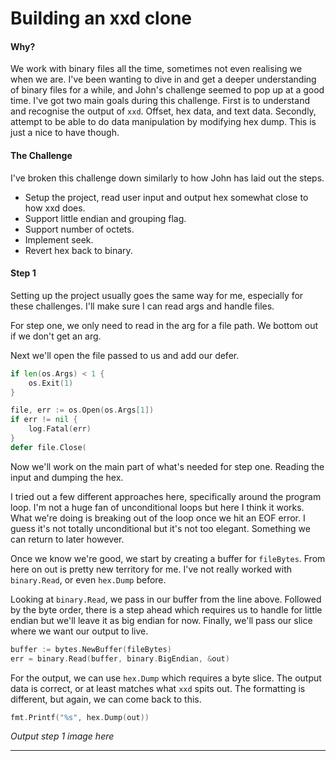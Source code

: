 # Building an xxd clone

#### Why?
We work with binary files all the time, sometimes not even realising we when we are. I've been wanting to dive in and get a deeper understanding of binary files for a while, and John's challenge seemed to pop up at a good time. I've got two main goals during this challenge. First is to understand and recognise the output of `xxd`. Offset, hex data, and text data. Secondly, attempt to be able to do data manipulation by modifying hex dump. This is just a nice to have though.
#### The Challenge
I've broken this challenge down similarly to how John has laid out the steps.
- Setup the project, read user input and output hex somewhat close to how xxd does.
- Support little endian and grouping flag.
- Support number of octets.
- Implement seek.
- Revert hex back to binary.

#### Step 1
Setting up the project usually goes the same way for me, especially for these challenges. I'll make sure I can read args and handle files.

For step one, we only need to read in the arg for a file path. We bottom out if we don't get an arg.

Next we'll open the file passed to us and add our defer.

```Go
if len(os.Args) < 1 {
	os.Exit(1)
}

file, err := os.Open(os.Args[1])
if err != nil {
	log.Fatal(err)
}
defer file.Close(
```

Now we'll work on the main part of what's needed for step one. Reading the input and dumping the hex.

I tried out a few different approaches here, specifically around the program loop. I'm not a huge fan of unconditional loops but here I think it works. What we're doing is breaking out of the loop once we hit an EOF error. I guess it's not totally unconditional but it's not too elegant. Something we can return to later however.

Once we know we're good, we start by creating a buffer for `fileBytes`. From here on out is pretty new territory for me. I've not really worked with `binary.Read`, or even `hex.Dump` before.

Looking at `binary.Read`, we pass in our buffer from the line above. Followed by the byte order, there is a step ahead which requires us to handle for little endian but we'll leave it as big endian for now. Finally, we'll pass our slice where we want our output to live.

```Go
buffer := bytes.NewBuffer(fileBytes)
err = binary.Read(buffer, binary.BigEndian, &out)
```

For the output, we can use `hex.Dump` which requires a byte slice. The output data is correct, or at least matches what `xxd` spits out. The formatting is different, but again, we can come back to this.

```Go
fmt.Printf("%s", hex.Dump(out))
```

*Output step 1 image here*

---
